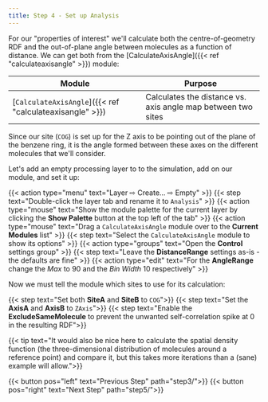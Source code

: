 ```yaml
---
title: Step 4 - Set up Analysis
---
```



For our "properties of interest" we'll calculate both the centre-of-geometry RDF and the out-of-plane angle between molecules as a function of distance. We can get both from the [CalculateAxisAngle]({{< ref "calculateaxisangle" >}}) module:

| Module | Purpose |
|--------|---------|
| [`CalculateAxisAngle`]({{< ref "calculateaxisangle" >}}) | Calculates the distance vs. axis angle map between two sites |

Since our site (`COG`) is set up for the Z axis to be pointing out of the plane of the benzene ring, it is the angle formed between these axes on the different molecules that we'll consider.

Let's add an empty processing layer to to the simulation, add on our module, and set it up:

{{< action type="menu" text="Layer &#8680; Create... &#8680; Empty" >}}
{{< step text="Double-click the layer tab and rename it to `Analysis`" >}}
{{< action type="mouse" text="Show the module palette for the current layer by clicking the **Show Palette** button at the top left of the tab" >}}
{{< action type="mouse" text="Drag a `CalculateAxisAngle` module over to the **Current Modules** list" >}}
{{< step text="Select the `CalculateAxisAngle` module to show its options" >}}
{{< action type="groups" text="Open the **Control** settings group" >}}
{{< step text="Leave the **DistanceRange** settings as-is - the defaults are fine" >}}
{{< action type="edit" text="For the **AngleRange** change the _Max_ to 90 and the _Bin Width_ 10 respectively" >}}

Now we must tell the module which sites to use for its calculation:

{{< step text="Set both **SiteA** and **SiteB** to `COG`">}}
{{< step text="Set the **AxisA** and **AxisB** to `ZAxis`">}}
{{< step text="Enable the **ExcludeSameMolecule** to prevent the unwanted self-correlation spike at 0 in the resulting RDF">}}

{{< tip text="It would also be nice here to calculate the spatial density function (the three-dimensional distribution of molecules around a reference point) and compare it, but this takes more iterations than a (sane) example will allow.">}}


{{< button pos="left" text="Previous Step" path="step3/">}}
{{< button pos="right" text="Next Step" path="step5/">}}
